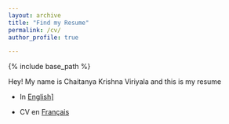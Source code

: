 ```yaml
---
layout: archive
title: "Find my Resume"
permalink: /cv/
author_profile: true

---
```


{% include base_path %}


Hey! My name is Chaitanya Krishna Viriyala and this is my resume

- In   <a href="https://drive.google.com/file/d/1zr-OHaPLcKybRa7-vfPdoKmUxy2EFn9o/view?usp=sharing" target="_blank">English]</a>     

- CV en  <a href="https://drive.google.com/file/d/1NCr6ci7Pmkz0avJRBEUL1b1qPWk_uLld/view?usp=sharing" target="_blank">Français</a>     




